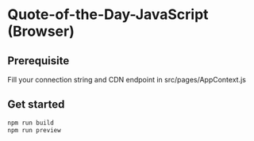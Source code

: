 # Quote-of-the-Day-JavaScript (Browser)

## Prerequisite
Fill your connection string and CDN endpoint in src/pages/AppContext.js

## Get started

``` bash
npm run build
npm run preview
```
